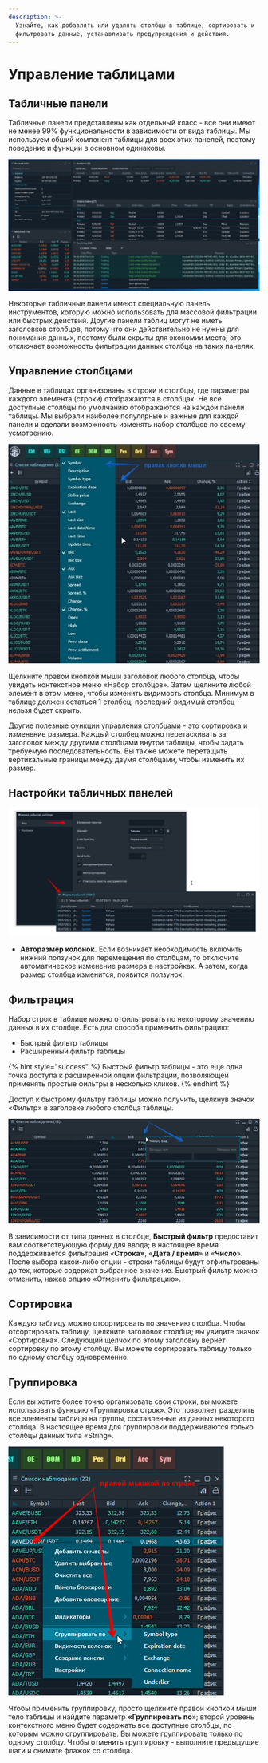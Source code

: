 ```yaml
---
description: >-
  Узнайте, как добавлять или удалять столбцы в таблице, сортировать и
  фильтровать данные, устанавливать предупреждения и действия.
---
```


# Управление таблицами

## Табличные панели

Табличные панели представлены как отдельный класс - все они имеют не менее 99% функциональности в зависимости от вида таблицы. Мы используем общий компонент таблицы для всех этих панелей, поэтому поведение и функции в основном одинаковы.

![&#x41F;&#x440;&#x438;&#x43C;&#x435;&#x440; &#x442;&#x430;&#x431;&#x43B;&#x438;&#x447;&#x43D;&#x44B;&#x445; &#x43F;&#x430;&#x43D;&#x435;&#x43B;&#x435;&#x439;](../.gitbook/assets/tablepanels.png)

Некоторые табличные панели имеют специальную панель инструментов, которую можно использовать для массовой фильтрации или быстрых действий. Другие панели таблиц могут не иметь заголовков столбцов, потому что они действительно не нужны для понимания данных, поэтому были скрыты для экономии места; это отключает возможность фильтрации данных столбца на таких панелях.

## Управление столбцами

Данные в таблицах организованы в строки и столбцы, где параметры каждого элемента \(строки\) отображаются в столбцах. Не все доступные столбцы по умолчанию отображаются на каждой панели таблицы. Мы выбрали наиболее популярные и важные для каждой панели и сделали возможность изменять набор столбцов по своему усмотрению.

![](../.gitbook/assets/kolonki-po-umolchaniyu.jpg)

Щелкните правой кнопкой мыши заголовок любого столбца, чтобы увидеть контекстное меню «Набор столбцов». Затем щелкните любой элемент в этом меню, чтобы изменить видимость столбца. Минимум в таблице должен остаться 1 столбец; последний видимый столбец нельзя будет скрыть.

Другие полезные функции управления столбцами - это сортировка и изменение размера. Каждый столбец можно перетаскивать за заголовок между другими столбцами внутри таблицы, чтобы задать требуемую последовательность. Вы также можете перетащить вертикальные границы между двумя столбцами, чтобы изменить их размер.

## Настройки табличных панелей

![](../.gitbook/assets/nastroiki-tablichnykh-panelei.png)

* **Авторазмер колонок.** Если возникает необходимость включить нижний ползунок для перемещения по столбцам, то отключите автоматическое изменение размера в настройках. А затем, когда размер столбца изменится, появится ползунок.

## Фильтрация

Набор строк в таблице можно отфильтровать по некоторому значению данных в их столбце. Есть два способа применить фильтрацию:

* Быстрый фильтр таблицы
* Расширенный фильтр таблицы

{% hint style="success" %}
Быстрый фильтр таблицы - это еще одна точка доступа к расширенной опции фильтрации, позволяющей применять простые фильтры в несколько кликов.
{% endhint %}

Доступ к быстрому фильтру таблицы можно получить, щелкнув значок «Фильтр» в заголовке любого столбца таблицы.

![&#x411;&#x44B;&#x441;&#x442;&#x440;&#x430;&#x44F; &#x444;&#x438;&#x43B;&#x44C;&#x442;&#x440;&#x430;&#x446;&#x438;&#x44F; &#x43F;&#x43E; &#x441;&#x442;&#x43E;&#x43B;&#x431;&#x446;&#x443;](../.gitbook/assets/dopolnitelnye-filtry.png)

В зависимости от типа данных в столбце,  **Быстрый фильтр** предоставит вам соответствующую форму для ввода; в настоящее время поддерживается фильтрация «**Строка»**, «**Дата / время**» и «**Число**». После выбора какой-либо опции - строки таблицы будут отфильтрованы до тех, которые содержат выбранное значение. Быстрый фильтр можно отменить, нажав опцию «Отменить фильтрацию».

## Сортировка

Каждую таблицу можно отсортировать по значению столбца. Чтобы отсортировать таблицу, щелкните заголовок столбца; вы увидите значок «Сортировка». Следующий щелчок по этому заголовку вернет сортировку по этому столбцу. Вы можете сортировать таблицу только по одному столбцу одновременно.

## Группировка

Если вы хотите более точно организовать свои строки, вы можете использовать функцию «Группировка строк». Это позволяет разделить все элементы таблицы на группы, составленные из данных некоторого столбца. В настоящее время для группировки поддерживаются только столбцы данных типа «String».

![](../.gitbook/assets/gruppirovka.png)

Чтобы применить группировку, просто щелкните правой кнопкой мыши тело таблицы и найдите параметр **«Группировать по**»; второй уровень контекстного меню будет содержать все доступные столбцы, по которым можно сгруппировать. Вы можете группировать только по одному столбцу. Чтобы отменить группировку - выполните предыдущие шаги и снимите флажок со столбца.

